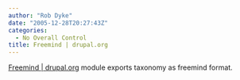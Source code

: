 ```yaml
---
author: "Rob Dyke"
date: "2005-12-28T20:27:43Z"
categories:
  - No Overall Control
title: Freemind | drupal.org
---
```

[Freemind | drupal.org](http://drupal.org/node/40920) module exports taxonomy as freemind format.
